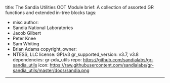 title: The Sandia Utilities OOT Module
brief: A collection of assorted GR functions and extended in-tree blocks
tags:
  - misc
author:
  - Sandia National Laboratories
  - Jacob Gilbert
  - Peter Knee
  - Sam Whiting
  - Brian Adams
copyright_owner:
  - NTESS, LLC
license: GPLv3
gr_supported_version: v3.7, v3.8
dependencies: gr-pdu_utils
repo: https://github.com/sandialabs/gr-sandia_utils
icon: https://raw.githubusercontent.com/sandialabs/gr-sandia_utils/master/docs/sandia.png
---
